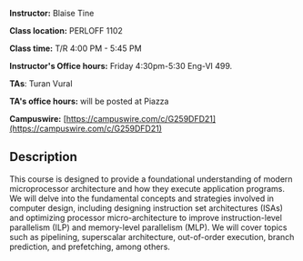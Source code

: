 **Instructor:** Blaise Tine

**Class location:** PERLOFF 1102

**Class time:** T/R 4:00 PM - 5:45 PM

**Instructor's Office hours:** Friday 4:30pm-5:30 Eng-VI 499.

**TAs**:  Turan Vural

**TA's office hours:** will be posted at Piazza 

**Campuswire:** [https://campuswire.com/c/G259DFD21](https://campuswire.com/c/G259DFD21)

## Description

This course is designed to provide a foundational understanding of modern microprocessor architecture and how they execute application programs. We will delve into the fundamental concepts and strategies involved in computer design, including designing instruction set architectures (ISAs) and optimizing processor micro-architecture to improve instruction-level parallelism (ILP) and memory-level parallelism (MLP). We will cover topics such as pipelining, superscalar architecture, out-of-order execution, branch prediction, and prefetching, among others.